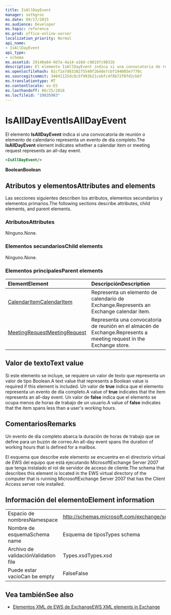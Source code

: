 ```yaml
---
title: IsAllDayEvent
manager: sethgros
ms.date: 09/17/2015
ms.audience: Developer
ms.topic: reference
ms.prod: office-online-server
localization_priority: Normal
api_name:
- IsAllDayEvent
api_type:
- schema
ms.assetid: 29140a64-9d7a-4a14-a10d-c98197c9831b
description: El elemento IsAllDayEvent indica si una convocatoria de reunión o elemento de calendario representa un evento de día completo.
ms.openlocfilehash: 81cf1e7d8338275540f264de7cbf194005e7770c
ms.sourcegitcommit: 34041125dc8c5f993b21cebfc4f8b72f0fd2cb6f
ms.translationtype: MT
ms.contentlocale: es-ES
ms.lasthandoff: 06/25/2018
ms.locfileid: "19835983"
---
```

# <a name="isalldayevent"></a><span data-ttu-id="be54d-103">IsAllDayEvent</span><span class="sxs-lookup"><span data-stu-id="be54d-103">IsAllDayEvent</span></span>

<span data-ttu-id="be54d-104">El elemento **IsAllDayEvent** indica si una convocatoria de reunión o elemento de calendario representa un evento de día completo.</span><span class="sxs-lookup"><span data-stu-id="be54d-104">The **IsAllDayEvent** element indicates whether a calendar item or meeting request represents an all-day event.</span></span> 
  
```xml
<IsAllDayEvent/>
```

 <span data-ttu-id="be54d-105">**Boolean**</span><span class="sxs-lookup"><span data-stu-id="be54d-105">**Boolean**</span></span>
## <a name="attributes-and-elements"></a><span data-ttu-id="be54d-106">Atributos y elementos</span><span class="sxs-lookup"><span data-stu-id="be54d-106">Attributes and elements</span></span>

<span data-ttu-id="be54d-107">Las secciones siguientes describen los atributos, elementos secundarios y elementos primarios.</span><span class="sxs-lookup"><span data-stu-id="be54d-107">The following sections describe attributes, child elements, and parent elements.</span></span>
  
### <a name="attributes"></a><span data-ttu-id="be54d-108">Atributos</span><span class="sxs-lookup"><span data-stu-id="be54d-108">Attributes</span></span>

<span data-ttu-id="be54d-109">Ninguno.</span><span class="sxs-lookup"><span data-stu-id="be54d-109">None.</span></span>
  
### <a name="child-elements"></a><span data-ttu-id="be54d-110">Elementos secundarios</span><span class="sxs-lookup"><span data-stu-id="be54d-110">Child elements</span></span>

<span data-ttu-id="be54d-111">Ninguno.</span><span class="sxs-lookup"><span data-stu-id="be54d-111">None.</span></span>
  
### <a name="parent-elements"></a><span data-ttu-id="be54d-112">Elementos principales</span><span class="sxs-lookup"><span data-stu-id="be54d-112">Parent elements</span></span>

|<span data-ttu-id="be54d-113">**Element**</span><span class="sxs-lookup"><span data-stu-id="be54d-113">**Element**</span></span>|<span data-ttu-id="be54d-114">**Descripción**</span><span class="sxs-lookup"><span data-stu-id="be54d-114">**Description**</span></span>|
|:-----|:-----|
|[<span data-ttu-id="be54d-115">CalendarItem</span><span class="sxs-lookup"><span data-stu-id="be54d-115">CalendarItem</span></span>](calendaritem.md) <br/> |<span data-ttu-id="be54d-116">Representa un elemento de calendario de Exchange.</span><span class="sxs-lookup"><span data-stu-id="be54d-116">Represents an Exchange calendar item.</span></span>  <br/> |
|[<span data-ttu-id="be54d-117">MeetingRequest</span><span class="sxs-lookup"><span data-stu-id="be54d-117">MeetingRequest</span></span>](meetingrequest.md) <br/> |<span data-ttu-id="be54d-118">Representa una convocatoria de reunión en el almacén de Exchange.</span><span class="sxs-lookup"><span data-stu-id="be54d-118">Represents a meeting request in the Exchange store.</span></span>  <br/> |
   
## <a name="text-value"></a><span data-ttu-id="be54d-119">Valor de texto</span><span class="sxs-lookup"><span data-stu-id="be54d-119">Text value</span></span>

<span data-ttu-id="be54d-120">Si este elemento se incluye, se requiere un valor de texto que representa un valor de tipo Boolean.</span><span class="sxs-lookup"><span data-stu-id="be54d-120">A text value that represents a Boolean value is required if this element is included.</span></span> <span data-ttu-id="be54d-121">Un valor de **true** indica que el elemento representa un evento de día completo.</span><span class="sxs-lookup"><span data-stu-id="be54d-121">A value of **true** indicates that the item represents an all-day event.</span></span> <span data-ttu-id="be54d-122">Un valor de **false** indica que el elemento se ocupa menos de horas de trabajo de un usuario.</span><span class="sxs-lookup"><span data-stu-id="be54d-122">A value of **false** indicates that the item spans less than a user's working hours.</span></span> 
  
## <a name="remarks"></a><span data-ttu-id="be54d-123">Comentarios</span><span class="sxs-lookup"><span data-stu-id="be54d-123">Remarks</span></span>

<span data-ttu-id="be54d-124">Un evento de día completo abarca la duración de horas de trabajo que se define para un buzón de correo.</span><span class="sxs-lookup"><span data-stu-id="be54d-124">An all-day event spans the duration of working hours that is defined for a mailbox.</span></span>
  
<span data-ttu-id="be54d-125">El esquema que describe este elemento se encuentra en el directorio virtual de EWS del equipo que está ejecutando MicrosoftExchange Server 2007 que tenga instalado el rol de servidor de acceso de cliente.</span><span class="sxs-lookup"><span data-stu-id="be54d-125">The schema that describes this element is located in the EWS virtual directory of the computer that is running MicrosoftExchange Server 2007 that has the Client Access server role installed.</span></span>
  
## <a name="element-information"></a><span data-ttu-id="be54d-126">Información del elemento</span><span class="sxs-lookup"><span data-stu-id="be54d-126">Element information</span></span>

|||
|:-----|:-----|
|<span data-ttu-id="be54d-127">Espacio de nombres</span><span class="sxs-lookup"><span data-stu-id="be54d-127">Namespace</span></span>  <br/> |http://schemas.microsoft.com/exchange/services/2006/types  <br/> |
|<span data-ttu-id="be54d-128">Nombre de esquema</span><span class="sxs-lookup"><span data-stu-id="be54d-128">Schema name</span></span>  <br/> |<span data-ttu-id="be54d-129">Esquema de tipos</span><span class="sxs-lookup"><span data-stu-id="be54d-129">Types schema</span></span>  <br/> |
|<span data-ttu-id="be54d-130">Archivo de validación</span><span class="sxs-lookup"><span data-stu-id="be54d-130">Validation file</span></span>  <br/> |<span data-ttu-id="be54d-131">Types.xsd</span><span class="sxs-lookup"><span data-stu-id="be54d-131">Types.xsd</span></span>  <br/> |
|<span data-ttu-id="be54d-132">Puede estar vacío</span><span class="sxs-lookup"><span data-stu-id="be54d-132">Can be empty</span></span>  <br/> |<span data-ttu-id="be54d-133">False</span><span class="sxs-lookup"><span data-stu-id="be54d-133">False</span></span>  <br/> |
   
## <a name="see-also"></a><span data-ttu-id="be54d-134">Vea también</span><span class="sxs-lookup"><span data-stu-id="be54d-134">See also</span></span>



- [<span data-ttu-id="be54d-135">Elementos XML de EWS de Exchange</span><span class="sxs-lookup"><span data-stu-id="be54d-135">EWS XML elements in Exchange</span></span>](ews-xml-elements-in-exchange.md)

